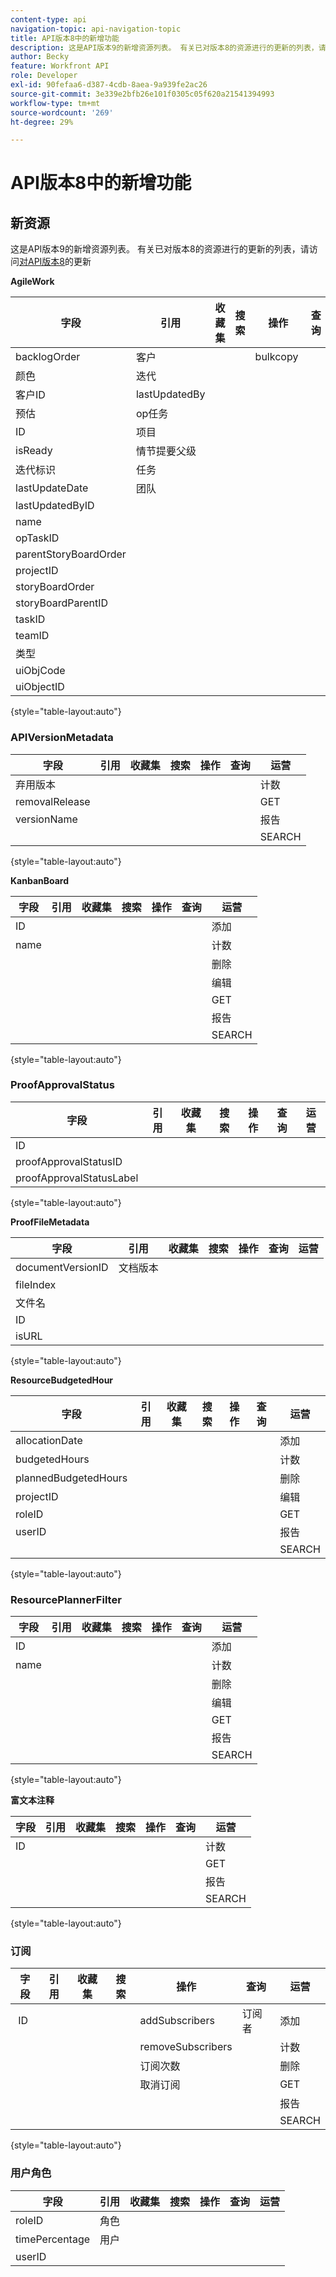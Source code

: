 ```yaml
---
content-type: api
navigation-topic: api-navigation-topic
title: API版本8中的新增功能
description: 这是API版本9的新增资源列表。 有关已对版本8的资源进行的更新的列表，请访问API版本8的更新
author: Becky
feature: Workfront API
role: Developer
exl-id: 90fefaa6-d387-4cdb-8aea-9a939fe2ac26
source-git-commit: 3e339e2bfb26e101f0305c05f620a21541394993
workflow-type: tm+mt
source-wordcount: '269'
ht-degree: 29%

---
```


# API版本8中的新增功能

## 新资源

这是API版本9的新增资源列表。 有关已对版本8的资源进行的更新的列表，请访问[对API版本8](../../wf-api/api/new-api-version-8-updates.md)的更新

**AgileWork**

| 字段 | 引用 | 收藏集 | 搜索 | 操作 | 查询 | 运营 |
|---|---|---|---|---|---|---|
| backlogOrder | 客户 |   |   | bulkcopy  |   | 复制 |
| 颜色 | 迭代  |   |   |   |   | 计数 |
| 客户ID | lastUpdatedBy |   |   |   |   | 删除 |
| 预估 | op任务 |   |   |   |   | 编辑 |
| ID | 项目 |   |   |   |   | GET  |
| isReady | 情节提要父级 |   |   |   |   | 报告 |
| 迭代标识 | 任务 |   |   |   |   | SEARCH |
| lastUpdateDate | 团队 |   |   |   |   |   |
| lastUpdatedByID |   |   |   |   |   |   |
| name |   |   |   |   |   |   |
| opTaskID |   |   |   |   |   |   |
| parentStoryBoardOrder |   |   |   |   |   |   |
| projectID |   |   |   |   |   |   |
| storyBoardOrder |   |   |   |   |   |   |
| storyBoardParentID |   |   |   |   |   |   |
| taskID  |   |   |   |   |   |   |
| teamID |   |   |   |   |   |   |
| 类型 |   |   |   |   |   |   |
| uiObjCode |   |   |   |   |   |   |
| uiObjectID |   |   |   |   |   |   |

{style="table-layout:auto"}

### APIVersionMetadata

| 字段 | 引用 | 收藏集 | 搜索 | 操作 | 查询 | 运营 |
|---|---|---|---|---|---|---|
| 弃用版本 |   |   |   |   |   | 计数  |
| removalRelease |   |   |   |   |   | GET |
| versionName |   |   |   |   |   | 报告 |
|   |   |   |   |   |   | SEARCH |

{style="table-layout:auto"}

**KanbanBoard**

| 字段 | 引用 | 收藏集 | 搜索 | 操作 | 查询 | 运营 |
|---|---|---|---|---|---|---|
| ID |   |   |   |   |   | 添加 |
| name |   |   |   |   |   | 计数 |
|   |   |   |   |   |   | 删除 |
|   |   |   |   |   |   | 编辑 |
|   |   |   |   |   |   | GET |
|   |   |   |   |   |   | 报告 |
|   |   |   |   |   |   | SEARCH |

{style="table-layout:auto"}

### ProofApprovalStatus

| 字段 | 引用 | 收藏集 | 搜索 | 操作 | 查询 | 运营 |
|---|---|---|---|---|---|---|
| ID |   |   |   |   |   |   |
| proofApprovalStatusID |   |   |   |   |   |   |
| proofApprovalStatusLabel |   |   |   |   |   |   |

{style="table-layout:auto"}

**ProofFileMetadata**

| 字段 | 引用 | 收藏集 | 搜索 | 操作 | 查询 | 运营 |
|---|---|---|---|---|---|---|
| documentVersionID | 文档版本 |   |   |   |   |   |
| fileIndex |   |   |   |   |   |   |
| 文件名 |   |   |   |   |   |   |
| ID |   |   |   |   |   |   |
| isURL |   |   |   |   |   |   |

{style="table-layout:auto"}

**ResourceBudgetedHour**

| 字段 | 引用 | 收藏集 | 搜索 | 操作 | 查询 | 运营 |
|---|---|---|---|---|---|---|
| allocationDate |   |   |   |   |   | 添加 |
| budgetedHours |   |   |   |   |   | 计数 |
| plannedBudgetedHours |   |   |   |   |   | 删除 |
| projectID |   |   |   |   |   | 编辑 |
| roleID |   |   |   |   |   | GET |
| userID |   |   |   |   |   | 报告 |
|   |   |   |   |   |   | SEARCH |

{style="table-layout:auto"}

### ResourcePlannerFilter

| 字段 | 引用 | 收藏集 | 搜索 | 操作 | 查询 | 运营 |
|---|---|---|---|---|---|---|
| ID |   |   |   |   |   | 添加 |
| name |   |   |   |   |   | 计数 |
|   |   |   |   |   |   | 删除 |
|   |   |   |   |   |   | 编辑 |
|   |   |   |   |   |   | GET |
|   |   |   |   |   |   | 报告 |
|   |   |   |   |   |   | SEARCH |

{style="table-layout:auto"}

**富文本注释**

| 字段 | 引用 | 收藏集 | 搜索 | 操作 | 查询 | 运营 |
|---|---|---|---|---|---|---|
| ID |   |   |   |   |   | 计数 |
|   |   |   |   |   |   | GET |
|   |   |   |   |   |   | 报告 |
|   |   |   |   |   |   | SEARCH |

{style="table-layout:auto"}

### 订阅

| 字段 | 引用 | 收藏集 | 搜索 | 操作 | 查询 | 运营 |
|---|---|---|---|---|---|---|
|  ID |   |   |   | addSubscribers | 订阅者 | 添加 |
|   |   |   |   | removeSubscribers |   | 计数  |
|   |   |   |   | 订阅次数 |   | 删除 |
|   |   |   |   | 取消订阅 |   | GET |
|   |   |   |   |   |   | 报告 |
|   |   |   |   |   |   | SEARCH |

{style="table-layout:auto"}

### 用户角色

| 字段 | 引用 | 收藏集 | 搜索 | 操作 | 查询 | 运营 |
|---|---|---|---|---|---|---|
| roleID | 角色 |   |   |   |   |   |
| timePercentage | 用户 |   |   |   |   |   |
| userID |   |   |   |   |   |   |
